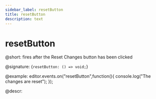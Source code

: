```yaml
---
sidebar_label: resetButton
title: resetButton
description: text
---
```


# resetButton

@short: fires after the Reset Changes button has been clicked

@signature: {`resetButton: () => void;`}

@example:
editor.events.on("resetButton",function(){
    console.log("The changes are reset");
});

@descr: